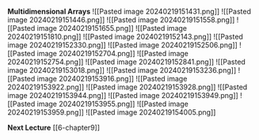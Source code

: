 **Multidimensional Arrays** 
![[Pasted image 20240219151431.png]]
![[Pasted image 20240219151446.png]]
![[Pasted image 20240219151558.png]]
![[Pasted image 20240219151655.png]]
![[Pasted image 20240219151810.png]]
![[Pasted image 20240219152143.png]]
![[Pasted image 20240219152330.png]]
![[Pasted image 20240219152506.png]]
![[Pasted image 20240219152704.png]]
![[Pasted image 20240219152754.png]]
![[Pasted image 20240219152841.png]]
![[Pasted image 20240219153018.png]]
![[Pasted image 20240219153236.png]]
![[Pasted image 20240219153916.png]]
![[Pasted image 20240219153922.png]]
![[Pasted image 20240219153928.png]]
![[Pasted image 20240219153944.png]]
![[Pasted image 20240219153949.png]]
![[Pasted image 20240219153955.png]]
![[Pasted image 20240219153959.png]]
![[Pasted image 20240219154005.png]]

**Next Lecture** 
[[6-chapter9]]

